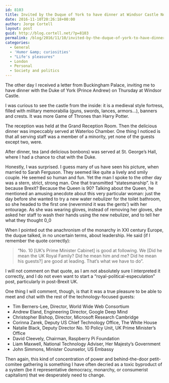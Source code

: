 ```yaml
---
id: 8103
title: Invited by the Duque of York to have dinner at Windsor Castle November 3
date: 2016-11-10T20:26:18+00:00
author: Jorge Cortell
layout: post
guid: http://blog.cortell.net/?p=8103
permalink: /blog/2016/11/10/invited-by-the-duque-of-york-to-have-dinner-at-windsor-castle-november-3/
categories:
  - General
  - 'Humor &amp; curiosities'
  - "Life's pleasures"
  - London
  - Personal
  - Society and politics
---
```

The other day I received a letter from Buckingham Palace, inviting me to have dinner with the Duke of York (Prince Andrew) on Thursday at Windsor Castle.

I was curious to see the castle from the inside: it is a medieval style fortress, filled with military memorabilia (guns, swords, lances, armors…), banners and crests. It was more Game of Thrones than Harry Potter.

The reception was held at the Grand Reception Room. Then the delicious dinner was impeccably served at Waterloo Chamber. One thing I noticed is that all serving staff was a member of a minority, yet none of the guests except two, were.

After dinner, tea (and delicious bonbons) was served at St. George’s Hall, where I had a chance to chat with the Duke.

Honestly, I was surprised. I guess many of us have seen his picture, when married to Sarah Ferguson. They seemed like quite a lively and smily couple. He seemed so human and fun. Yet the man I spoke to the other day was a stern, strict, strong man. One that transmitted “statesmanship”. Is it because Brexit? Because the Queen is 90? Talking about the Queen, he mentioned an amusing anecdote about this very particular woman: just the day before she wanted to try a new water nebulizer for the toilet bathroom, so she headed to the first one (nevermind it was the gents’) with her entourage. As she was wearing gloves, instead of removing her gloves, she asked her staff to wash their hands using the new nebulizer, and to tell her what they thought 0_0

When I pointed out the anachronism of the monarchy in XXI century Europe, the duque talked, in no uncertain terms, about leadership. He said (if I remember the quote correctly):

> “No. 10 [UK’s Prime Minister Cabinet] is good at following. We [Did he mean the UK Royal Family? Did he mean him and me? Did he mean his guests?] are good at leading. That’s what we have to do”.

I will not comment on that quote, as I am not absolutely sure I interpreted it correctly, and I do not even want to start a “royal-political-especulation” post, particularly in post-Brexit UK.

One thing I will comment, though, is that it was a true pleasure to be able to meet and chat with the rest of the technology-focused guests:

  * Tim Berners-Lee, Director, World Wide Web Consortium
  * Andrew Eland, Engineering Director, Google Deep Mind
  * Christopher Bishop, Director, Microsoft Research Cambridge
  * Corinna Zarek, Deputy US Chief Technology Office, The White House
  * Natalie Black, Deputy Director No. 10 Policy Unit, UK Prime Minister’s Office
  * David Cleevely, Chairman, Raspberry Pi Foundation
  * Liam Maxwell, National Technology Adviser, Her Majesty’s Government
  * John Simmons, Minister Counselor, US Embassy

Then again, this kind of concentration of power and behind-the-door petit-comitee gathering is something I have often decried as a toxic byproduct of a system (be it representative democracy, monarchy, or consumerist capitalism) that we desperately need to change.